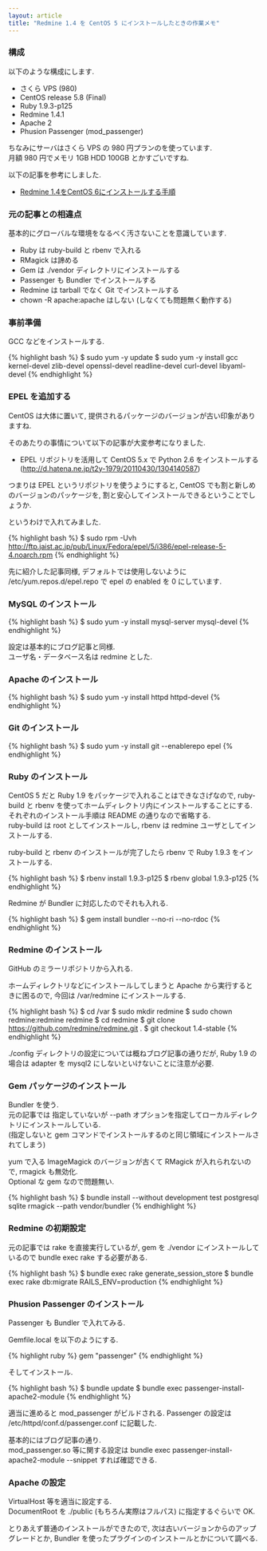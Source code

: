 ```yaml
---
layout: article
title: "Redmine 1.4 を CentOS 5 にインストールしたときの作業メモ"
---
```

### 構成

以下のような構成にします.

- さくら VPS (980)
- CentOS release 5.8 (Final)
- Ruby 1.9.3-p125
- Redmine 1.4.1
- Apache 2
- Phusion Passenger (mod_passenger)

ちなみにサーバはさくら VPS の 980 円プランのを使っています.  
月額 980 円でメモリ 1GB HDD 100GB とかすごいですね.

以下の記事を参考にしました.

- [Redmine 1.4をCentOS 6にインストールする手順](http://blog.redmine.jp/articles/redmine-1_4-installation_centos/)

### 元の記事との相違点

基本的にグローバルな環境をなるべく汚さないことを意識しています.

- Ruby は ruby-build と rbenv で入れる
- RMagick は諦める
- Gem は ./vendor ディレクトリにインストールする
- Passenger も Bundler でインストールする
- Redmine は tarball でなく Git でインストールする
- chown -R apache:apache はしない (しなくても問題無く動作する)

### 事前準備

GCC などをインストールする.

{% highlight bash %}
$ sudo yum -y update
$ sudo yum -y install gcc kernel-devel zlib-devel openssl-devel readline-devel curl-devel libyaml-devel
{% endhighlight %}

### EPEL を追加する

CentOS は大体に置いて, 提供されるパッケージのバージョンが古い印象がありますね.

そのあたりの事情について以下の記事が大変参考になりました.

- EPEL リポジトリを活用して CentOS 5.x で Python 2.6 をインストールする (http://d.hatena.ne.jp/t2y-1979/20110430/1304140587)

つまりは EPEL というリポジトリを使うようにすると, CentOS でも割と新しめのバージョンのパッケージを, 割と安心してインストールできるということでしょうか.

というわけで入れてみました.

{% highlight bash %}
$ sudo rpm -Uvh http://ftp.jaist.ac.jp/pub/Linux/Fedora/epel/5/i386/epel-release-5-4.noarch.rpm
{% endhighlight %}

先に紹介した記事同様, デフォルトでは使用しないように /etc/yum.repos.d/epel.repo で epel の enabled を 0 にしています.

### MySQL のインストール

{% highlight bash %}
$ sudo yum -y install mysql-server mysql-devel
{% endhighlight %}

設定は基本的にブログ記事と同様.  
ユーザ名・データベース名は redmine とした.

### Apache のインストール

{% highlight bash %}
$ sudo yum -y install httpd httpd-devel
{% endhighlight %}

### Git のインストール

{% highlight bash %}
$ sudo yum -y install git --enablerepo epel
{% endhighlight %}

### Ruby のインストール

CentOS 5 だと Ruby 1.9 をパッケージで入れることはできなさげなので, ruby-build と rbenv を使ってホームディレクトリ内にインストールすることにする.  
それぞれのインストール手順は README の通りなので省略する.  
ruby-build は root としてインストールし, rbenv は redmine ユーザとしてインストールする.

ruby-build と rbenv のインストールが完了したら rbenv で Ruby 1.9.3 をインストールする.

{% highlight bash %}
$ rbenv install 1.9.3-p125
$ rbenv global 1.9.3-p125
{% endhighlight %}

Redmine が Bundler に対応したのでそれも入れる.

{% highlight bash %}
$ gem install bundler --no-ri --no-rdoc
{% endhighlight %}

### Redmine のインストール

GitHub のミラーリポジトリから入れる.

ホームディレクトリなどにインストールしてしまうと Apache から実行するときに困るので, 今回は /var/redmine にインストールする.

{% highlight bash %}
$ cd /var
$ sudo mkdir redmine
$ sudo chown redmine:redmine redmine
$ cd redmine
$ git clone https://github.com/redmine/redmine.git .
$ git checkout 1.4-stable
{% endhighlight %}

./config ディレクトリの設定については概ねブログ記事の通りだが, Ruby 1.9 の場合は adapter を mysql2 にしないといけないことに注意が必要.

### Gem パッケージのインストール

Bundler を使う.  
元の記事では 指定していないが --path オプションを指定してローカルディレクトリにインストールしている.  
(指定しないと gem コマンドでインストールするのと同じ領域にインストールされてしまう)

yum で入る ImageMagick のバージョンが古くて RMagick が入れられないので, rmagick も無効化.  
Optional な gem なので問題無い.

{% highlight bash %}
$ bundle install --without development test postgresql sqlite rmagick --path vendor/bundler
{% endhighlight %}

### Redmine の初期設定

元の記事では rake を直接実行しているが, gem を ./vendor にインストールしているので bundle exec rake する必要がある.

{% highlight bash %}
$ bundle exec rake generate_session_store
$ bundle exec rake db:migrate RAILS_ENV=production
{% endhighlight %}

### Phusion Passenger のインストール

Passenger も Bundler で入れてみる.

Gemfile.local を以下のようにする.

{% highlight ruby %}
gem "passenger"
{% endhighlight %}

そしてインストール.

{% highlight bash %}
$ bundle update
$ bundle exec passenger-install-apache2-module
{% endhighlight %}

適当に進めると mod_passenger がビルドされる.
Passenger の設定は /etc/httpd/conf.d/passenger.conf に記載した.

基本的にはブログ記事の通り.  
mod_passenger.so 等に関する設定は bundle exec passenger-install-apache2-module --snippet すれば確認できる.

### Apache の設定

VirtualHost 等を適当に設定する.  
DocumentRoot を ./public (もちろん実際はフルパス) に指定するぐらいで OK.

とりあえず普通のインストールができたので, 次は古いバージョンからのアップグレードとか, Bundler を使ったプラグインのインストールとかについて調べる.
